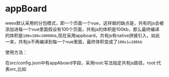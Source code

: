 # appBoard

weex默认采用的分包模式，即一个页面一个vue，这样做的缺点是，共有的js会被添加进每一个vue里面假设有100个页面，共有js的体积是100kb，那么最终编译的体积是`100x100=10000kb`,现在采用appboard，共有js有native拼接引入，如此一来，共有js不再编译到每一个vue里面，最终体积变成了`100x1=100kb`

使用方法：

在src/config.json中有appAboard字段，采用root:写法指定共有js路径，root:代表src,比如

